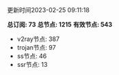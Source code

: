 更新时间2023-02-25 09:11:18

**总订阅: 73**
**总节点: 1215**
**有效节点: 543**
- v2ray节点: 387
- trojan节点: 97
- ss节点: 46
- ssr节点: 13
